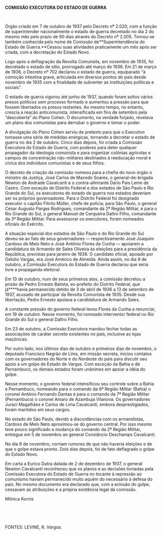 **COMISSÃO EXECUTORA DO ESTADO DE GUERRA**

 

Órgão criado em 7 de outubro de 1937 pelo Decreto nº 2.020, com a função
de superintender nacionalmente o estado de guerra decretado no dia 2 do
mesmo mês pelo prazo de 90 dias através do Decreto nº 2.005. Tornou-se
também conhecida pelo nome de Comissão de**Superintendência do Estado de
Guerra.**Cessou suas atividades praticamente um mês após ser criada, com
a decretação do Estado Novo.

Logo após a deflagração da Revolta Comunista, em novembro de 1935, foi
decretado o estado de sítio, prorrogado até março de 1936. Em 21 de
março de 1936, o Decreto nº 702 declarou o estado de guerra, equiparado
“à comoção intestina grave, articulada em diversos pontos do país desde
novembro de 1935 com a finalidade de subverter as instituições políticas
e sociais”.

O estado de guerra vigorou até junho de 1937, quando foram soltos vários
presos políticos sem processo formado e aumentou a pressão para que
fossem libertados os presos restantes. Ao mesmo tempo, no entanto,
crescia a reação anticomunista, intensificada em fins de setembro pela
“descoberta” do Plano Cohen. O documento, na verdade forjado, revelava
um plano dos comunistas para derrubar o governo e tomar o poder.

A divulgação do Plano Cohen serviu de pretexto para que o Executivo
tomasse uma série de medidas enérgicas, tornando a decretar o estado de
guerra no dia 2 de outubro. Cinco dias depois, foi criada a Comissão
Executora do Estado de Guerra, com poderes para deter qualquer
propagador da ideologia comunista e para organizar colônias agrícolas e
campos de concentração não-militares destinados à reeducação moral e
cívica dos indivíduos comunistas e de seus filhos.

O decreto de criação da comissão nomeou para a chefia do novo órgão o
ministro da Justiça, José Carlos de Macedo Soares, o general-de-brigada
Newton de Andrade Cavalcanti e o contra-almirante Dario Pais Leme de
Castro. Com exceção do Distrito Federal e dos estados de São Paulo e Rio
Grande do Sul, os executores do estado de guerra nos estados deveriam
ser os próprios governadores. Para o Distrito Federal foi designado
executor o capitão Filinto Müller, chefe de polícia; para São Paulo, o
general César Augusto Pargas Rodrigues, comandante da 2ª Região Militar,
e para o Rio Grande do Sul, o general Manuel de Cerqueira Daltro Filho,
comandante da 3ª Região Militar. Para assessorar os executores, foram
nomeados oficiais do Exército.

A situação especial dos estados de São Paulo e do Rio Grande do Sul
deveu-se ao fato de seus governadores — respectivamente José Joaquim
Cardoso de Melo Neto e José Antônio Flores da Cunha — apoiarem a
candidatura de Armando de Sales Oliveira às eleições para a presidência
da República, previstas para janeiro de 1938. O candidato oficial,
apoiado por Getúlio Vargas, era José Américo de Almeida. Ainda assim, no
dia 9 de outubro, a Comissão Executora do Estado de Guerra declarou que
seria livre a propaganda eleitoral.

Em 13 de outubro, num de seus primeiros atos, a comissão decretou a
prisão de Pedro Ernesto Batista, ex-prefeito do Distrito Federal, que
já****havia permanecido detido de 3 de abril de 1936 a 13 de setembro de
1937, acusado de participar da Revolta Comunista de 1935. Desde sua
libertação, Pedro Ernesto apoiava a candidatura de Armando Sales.

A constante pressão do governo federal levou Flores da Cunha a
renunciar, em 19 de outubro. Nesse momento, foi nomeado interventor
federal no Rio Grande do Sul o general Daltro Filho.

Em 23 de outubro, a Comissão Executora mandou fechar todas as
associações de caráter secreto existentes no país, inclusive as lojas
maçônicas.

Por outro lado, nos últimos dias de outubro e primeiros dias de
novembro, o deputado Francisco Negrão de Lima, em missão secreta,
iniciou contatos com os governadores do Norte e do Nordeste do país para
discutir seu apoio a um golpe de Estado de Vargas. Com exceção da Bahia
e de Pernambuco, os demais estados foram unânimes em apoiar a idéia do
golpe.

Nesse momento, o governo federal intensificou seu controle sobre a Bahia
e Pernambuco, nomeando para o comando da 6ª Região Militar (Bahia) o
coronel Antônio Fernando Dantas e para o comando da 7ª Região Militar
(Pernambuco) o coronel Amaro de Azambuja Vilanova. Os governadores
Juraci Magalhães e Carlos de Lima Cavalcanti, embora desprestigiados,
foram mantidos em seus cargos.

No estado de São Paulo, devido a discordâncias com os armandistas,
Cardoso de Melo Neto aproximou-se do governo central. Por isso mesmo
teve pouco significado a mudança do comando da 2ª Região Militar,
entregue em 5 de novembro ao general Constâncio Deschamps Cavalcanti.

No dia 8 de novembro, corriam rumores de que não haveria eleições e de
que o golpe estava pronto. Dois dias depois, foi de fato deflagrado o
golpe do Estado Novo.

Em carta a Eurico Dutra datada de 2 de dezembro de 1937, o general
Newton Cavalcanti reconheceu que os planos e as decisões tomadas pela
Comissão Executora do Estado de Guerra no tocante à repressão ao
comunismo haviam permanecido muito aquém do necessário à defesa do país.
No mesmo documento era declarado que, com a eclosão do golpe, cessavam
as atribuições e a própria existência legal da comissão.

Mônica Kornis

 

 

FONTES: LEVINE, R. *Vargas.*

 
